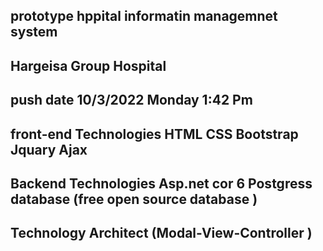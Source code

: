 ## prototype hppital informatin managemnet system
## Hargeisa Group Hospital
## push date 10/3/2022 Monday 1:42 Pm
## front-end Technologies HTML CSS Bootstrap Jquary Ajax
## Backend Technologies Asp.net cor 6 Postgress database (free open source database )
## Technology Architect (Modal-View-Controller )
